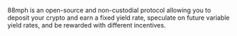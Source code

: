 88mph is an open-source and non-custodial protocol allowing you to deposit your crypto and earn a fixed yield rate, speculate on future variable yield rates, and be rewarded with different incentives.